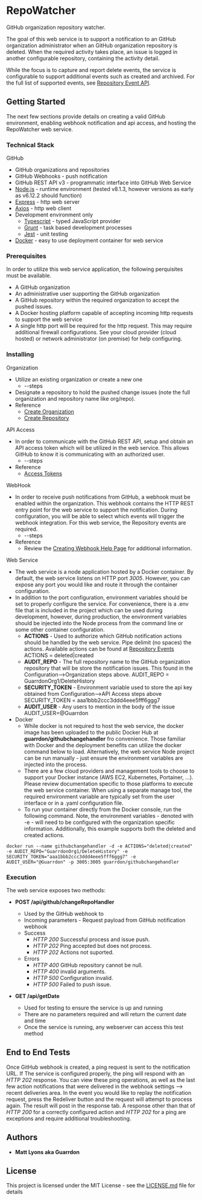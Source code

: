 # RepoWatcher

GitHub organization repository watcher.

The goal of this web service is to support a notification to an GitHub organization administrator when an GitHub organization repository is deleted.  When the required activity takes place, an issue is logged in another configurable repository, containing the activity detail.

While the focus is to capture and report delete events, the service is configurable to support additional events such as created and archived.  For the full list of supported events, see [Repository Event API](https://developer.github.com/v3/activity/events/types/#repositoryevent).

## Getting Started

The next few sections provide details on creating a valid GitHub environment, enabling webhook notification and api access, and hosting the RepoWatcher web service.

### Technical Stack

GitHub
  * GitHub organizations and repositories
  * GitHub Webhooks - push notification
  * GitHub REST API v3 - programmatic interface into GitHub 
Web Service
  * [Node.js](https://nodejs.org/en/) - runtime environment (tested v8.1.3, however versions as early as v6.12.2  should function)
  * [Express](https://github.com/expressjs/express) - http web server
  * [Axios](https://github.com/axios/axios) - http web client 
  * Development environment only
    * [Typescript](https://github.com/Microsoft/TypeScript) - typed JavaScript provider
    * [Grunt](https://github.com/gruntjs/grunt) - task based development processes
    * [Jest](https://github.com/facebook/jest) - unit testing
  * [Docker](https://www.docker.com) - easy to use deployment container for web service

### Prerequisites

In order to utilize this web service application, the following perquisites must be available.
  * A GitHub organization
  * An administrative user supporting the GitHub organization
  * A GitHub repository within the required organization to accept the pushed issues.
  * A Docker hosting platform capable of accepting incoming http requests to support the web service
  * A single http port will be required for the http request.  This may require additional firewall configurations.  See your cloud provider (cloud hosted) or network administrator (on premise) for help configuring.

### Installing

Organization
  * Utilize an existing organization or create a new one
    * --steps
  * Designate a repository to hold the pushed change issues (note the full organization and repository name like org/repo).
  * Reference
    * [Create Organization](https://help.github.com/articles/creating-a-new-organization-from-scratch/)
    * [Create Repository](https://help.github.com/articles/creating-a-new-repository/)

API Access
  * In order to communicate with the GitHub REST API, setup and obtain an API access token which will be utilized in the web service.  This allows GitHub to know it is communicating with an authorized user.
    * --steps 
  * Reference
    * [Access Tokens](https://help.github.com/articles/creating-a-personal-access-token-for-the-command-line/)

WebHook
  * In order to receive push notifications from GitHub, a webhook must be enabled within the organization.  This webhook contains the HTTP REST entry point for the web service to support the notification.  During configuration, you will be able to select which events will trigger the webhook integration.  For this web service, the Repository events are required.
    * --steps
  * Reference
    * Review the [Creating Webhook Help Page](https://developer.github.com/webhooks/creating/#setting-up-a-webhook) for additional information. 

Web Service
  * The web service is a node application hosted by a Docker container.  By default, the web service listens on HTTP port _3005_.  However, you can expose any port you would like and route it through the container configuration.
  * In addition to the port configuration, environment variables should be set to properly configure the service.  For convenience, there is a .env file that is included in the project which can be used during development, however, during production, the environment variables should be injected into the Node process from the command line or some other container configuration.
    * **ACTIONS** - Used to authorize which GitHub notification actions should be handled by the web service.  Pipe delimit (no spaces) the actions.  Available actions can be found at [Repository Events](https://developer.github.com/v3/activity/events/types/#repositoryevent)
	ACTIONS = deleted|created 
    * **AUDIT_REPO** - The full repository name to the GitHub organization repository that will be store the notification issues.  This found in the Configuration-->Organization steps above.
	AUDIT_REPO = GuarrdonOrg1/DeleteHistory 
    * **SECURITY_TOKEN** - Environment variable used to store the api key obtained from Configuration-->API Access steps above
	SECURITY_TOKEN = aaa1bbb2ccc3ddd4eee5fff6ggg7
    * **AUDIT_USER**  - Any users to mention in the body of the issue 
	AUDIT_USER=@Guarrdon
  * Docker
    * While docker is not required to host the web service, the docker image has been uploaded to the public Docker Hub at **guarrdon/githubchangehandler** fro convenience.  Those familiar with Docker and the deployment benefits can utilize the docker command below to load.  Alternatively, the web service Node project can be run manually - just ensure the environment variables are injected into the process.
    * There are a few cloud providers and management tools to choose to support your Docker instance (AWS EC2, Kubernetes, Portainer, …).  Please review documentation specific to those platforms to execute the web service container.  When using a separate manage tool, the required environment variable are typically set from the user interface or in a .yaml configuration file.
    * To run your container directly from the Docker console, run the following command.  Note, the environment variables - denoted with -e - will need to be configured with the organization specific information.  Additionally, this example supports both the deleted and created actions.
```{r, engine='bash', docker_run}
docker run --name githubchangehandler -d -e ACTIONS="deleted|created" -e AUDIT_REPO="GuarrdonOrg1/DeleteHistory" -e SECURITY_TOKEN="aaa1bbb2ccc3ddd4eee5fff6ggg7" -e AUDIT_USER="@Guarrdon" -p 3005:3005 guarrdon/githubchangehandler 
```

### Execution

The web service exposes two methods:
  * **POST  /api/github/changeRepoHandler**
    * Used by the GitHub webhook to 
    * Incoming parameters - Request payload from GitHub notification webhook
    * Success
      * _HTTP 200_ Successful process and issue push.
      * _HTTP 202_ Ping accepted but does not process.
      * _HTTP 202_ Actions not suported.
    * Errors
      * _HTTP 400_ GitHub repository cannot be null.
      * _HTTP 400_ invalid arguments.
      * _HTTP 500_ Configuration invalid.
      * _HTTP 500_ Failed to push issue.
  
  * **GET  /api/getDate**
    * Used for testing to ensure the service is up and running
    * There are no parameters required and will return the current date and time
    * Once the service is running, any webserver can access this test method

## End to End Tests

Once GitHub webhook is created, a ping request is sent to the notification URL.  If The service is configured properly, the ping will respond with an _HTTP 202_ response.  You can view these ping operations, as well as the last few action notifications that were delivered in the webhook settings --> recent deliveries area.  In the event you would like to replay the notification request, press the Redeliver button and the request will attempt to process again.  The result will post in the response tab.  A response other than that of _HTTP 200_ for a correctly configured action and _HTTP 202_ for a ping are exceptions and require additional troubleshooting.

## Authors

* **Matt Lyons aka Guarrdon**

## License

This project is licensed under the MIT License - see the [LICENSE.md](LICENSE.md) file for details
